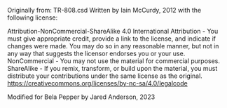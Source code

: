 Originally from:
TR-808.csd
Written by Iain McCurdy, 2012 with the following license:

Attribution-NonCommercial-ShareAlike 4.0 International
Attribution - You must give appropriate credit, provide a link to the license, and indicate if changes were made. You may do so in any reasonable manner, but not in any way that suggests the licensor endorses you or your use.
NonCommercial - You may not use the material for commercial purposes.
ShareAlike - If you remix, transform, or build upon the material, you must distribute your contributions under the same license as the original.
https://creativecommons.org/licenses/by-nc-sa/4.0/legalcode

Modified for Bela Pepper by Jared Anderson, 2023
